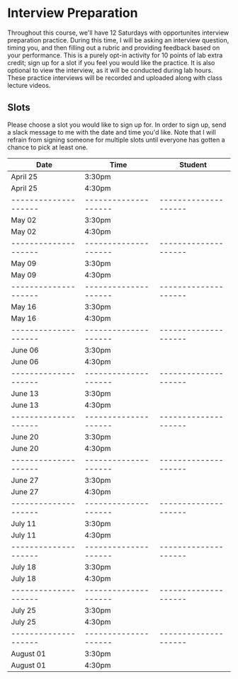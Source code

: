 # Interview Preparation

Throughout this course, we'll have 12 Saturdays with opportunites interview preparation practice. During this time, I will be asking an interview question, timing you, and then filling out a rubric and providing feedback based on your performance. This is a purely opt-in activity for 10 points of lab extra credit; sign up for a slot if you feel you would like the practice. It is also optional to view the interview, as it will be conducted during lab hours. These practice interviews will be recorded and uploaded along with class lecture videos.

## Slots

Please choose a slot you would like to sign up for. In order to sign up, send a slack message to me with the date and time you'd like. Note that I will refrain from signing someone for multiple slots until everyone has gotten a chance to pick at least one. 

| Date                 | Time                 | Student              |
| -------------------- | -------------------- | -------------------- |
| April 25             | 3:30pm               |                      |
| April 25             | 4:30pm               |                      |
| -------------------- | -------------------- | -------------------- |
| May 02               | 3:30pm               |                      |
| May 02               | 4:30pm               |                      |
| -------------------- | -------------------- | -------------------- |
| May 09               | 3:30pm               |                      |
| May 09               | 4:30pm               |                      |
| -------------------- | -------------------- | -------------------- |
| May 16               | 3:30pm               |                      |
| May 16               | 4:30pm               |                      |
| -------------------- | -------------------- | -------------------- |
| June 06              | 3:30pm               |                      |
| June 06              | 4:30pm               |                      |
| -------------------- | -------------------- | -------------------- |
| June 13              | 3:30pm               |                      |
| June 13              | 4:30pm               |                      |
| -------------------- | -------------------- | -------------------- |
| June 20              | 3:30pm               |                      |
| June 20              | 4:30pm               |                      |
| -------------------- | -------------------- | -------------------- |
| June 27              | 3:30pm               |                      |
| June 27              | 4:30pm               |                      |
| -------------------- | -------------------- | -------------------- |
| July 11              | 3:30pm               |                      |
| July 11              | 4:30pm               |                      |
| -------------------- | -------------------- | -------------------- |
| July 18              | 3:30pm               |                      |
| July 18              | 4:30pm               |                      |
| -------------------- | -------------------- | -------------------- |
| July 25              | 3:30pm               |                      |
| July 25              | 4:30pm               |                      |
| -------------------- | -------------------- | -------------------- |
| August 01            | 3:30pm               |                      |
| August 01            | 4:30pm               |                      |

